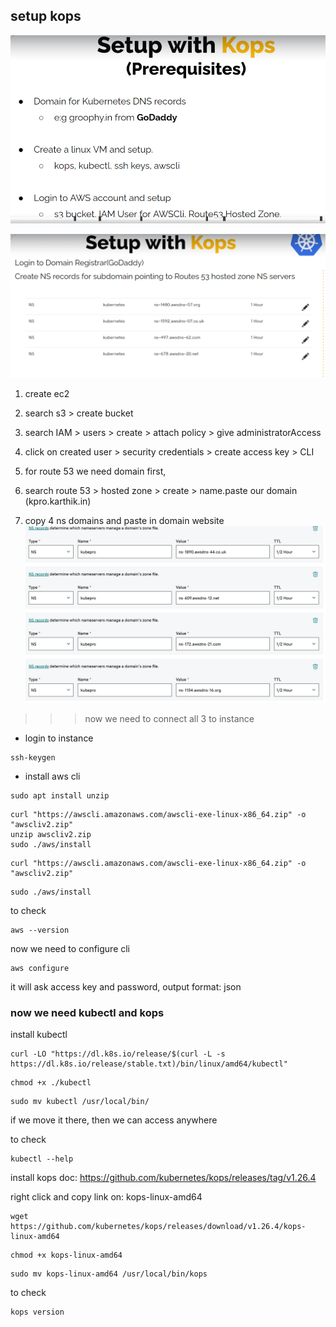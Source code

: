 ## setup kops 

![image alt](https://github.com/KarampudiKarthik/Devops/blob/main/Kubernetes/img/k1.PNG?raw=true)

![image alt](https://github.com/KarampudiKarthik/Devops/blob/main/Kubernetes/img/k2.PNG?raw=true)


1. create ec2
2. search s3 > create bucket
3. search IAM > users > create > attach policy > give administratorAccess
4. click on created user > security credentials > create access key > CLI
5. for route 53 we need domain first, 

7. search route 53 > hosted zone > create > name.paste our domain (kpro.karthik.in)
8. copy 4 ns domains and paste in domain website
![image alt](https://github.com/KarampudiKarthik/Devops/blob/main/Kubernetes/img/k3.PNG?raw=true)

>>> now we need to connect all 3 to instance

* login to instance
```
ssh-keygen
```
* install aws cli
```
sudo apt install unzip
```
```
curl "https://awscli.amazonaws.com/awscli-exe-linux-x86_64.zip" -o "awscliv2.zip"
unzip awscliv2.zip
sudo ./aws/install
```
```
curl "https://awscli.amazonaws.com/awscli-exe-linux-x86_64.zip" -o "awscliv2.zip"
```
```
sudo ./aws/install
```

to check
```
aws --version
```

now we need to configure cli

```
aws configure
```
it will ask access key and password, output format: json

### now we need kubectl and kops

install kubectl
```
curl -LO "https://dl.k8s.io/release/$(curl -L -s https://dl.k8s.io/release/stable.txt)/bin/linux/amd64/kubectl"
```
```
chmod +x ./kubectl
```
```
sudo mv kubectl /usr/local/bin/
```
if we move it there, then we can access anywhere

to check
```
kubectl --help
```

install kops
doc: https://github.com/kubernetes/kops/releases/tag/v1.26.4

right click and copy link on: kops-linux-amd64

```
wget https://github.com/kubernetes/kops/releases/download/v1.26.4/kops-linux-amd64
```
```
chmod +x kops-linux-amd64
```
```
sudo mv kops-linux-amd64 /usr/local/bin/kops
```
to check
```
kops version
```


























